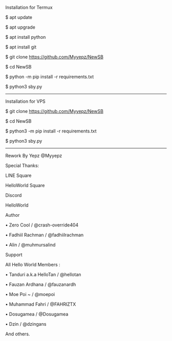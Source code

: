Installation for Termux

$ apt update

$ apt upgrade

$ apt install python

$ apt install git

$ git clone https://github.com/Myyepz/NewSB

$ cd NewSB

$ python -m pip install -r requirements.txt

$ python3 sby.py

------------------------------

Installation for VPS

$ git clone https://github.com/Myyepz/NewSB

$ cd NewSB

$ python3 -m pip install -r requirements.txt

$ python3 sby.py

------------------------------

Rework By Yepz @Myyepz

Special Thanks:

LINE Square

HelloWorld Square

Discord

HelloWorld

Author

• Zero Cool / @crash-override404

• Fadhiil Rachman / @fadhiilrachman

• Alin / @muhmursalind

Support

All Hello World Members :

• Tanduri a.k.a HelloTan / @hellotan

• Fauzan Ardhana / @fauzanardh

• Moe Poi ~ / @moepoi

• Muhammad Fahri / @FAHRIZTX

• Dosugamea / @Dosugamea

• Dzin / @dzingans

And others.
